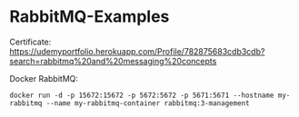 # RabbitMQ-Examples

Certificate:
https://udemyportfolio.herokuapp.com/Profile/782875683cdb3cdb?search=rabbitmq%20and%20messaging%20concepts

Docker RabbitMQ:
```
docker run -d -p 15672:15672 -p 5672:5672 -p 5671:5671 --hostname my-rabbitmq --name my-rabbitmq-container rabbitmq:3-management
```
